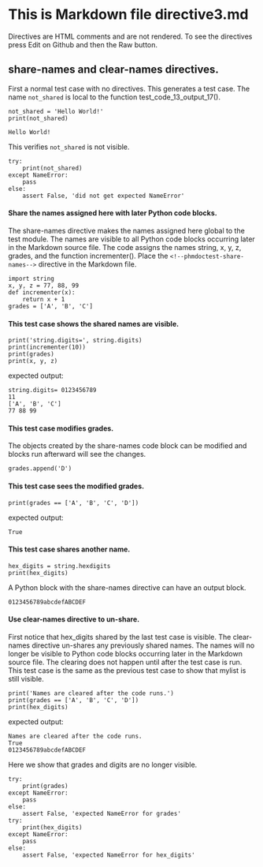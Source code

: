 # This is Markdown file directive3.md

Directives are HTML comments and are not rendered.
To see the directives press Edit on Github and then
the Raw button.

## share-names and clear-names directives.

First a normal test case with no directives.
This generates a test case.  The name `not_shared` is local to
the function test_code_13_output_17().
```py3
not_shared = 'Hello World!'
print(not_shared)
```
```
Hello World!
```

This verifies `not_shared` is not visible.
<!--phmdoctest-label test_not_visible-->
```py3
try:
    print(not_shared)
except NameError:
    pass
else:
    assert False, 'did not get expected NameError'
```

#### Share the names assigned here with later Python code blocks. 
The share-names directive makes the names assigned here
global to the test module.  The names are visible to all Python code blocks
occurring later in the Markdown source file. The code assigns the 
names string, x, y, z, grades, and the function incrementer().
Place the `<!--phmdoctest-share-names-->` directive in the Markdown file.

<!--phmdoctest-label test_directive_share_names-->
<!--phmdoctest-share-names-->
```py3
import string
x, y, z = 77, 88, 99
def incrementer(x):
    return x + 1
grades = ['A', 'B', 'C']
```

#### This test case shows the shared names are visible.
```py3
print('string.digits=', string.digits)
print(incrementer(10))
print(grades)
print(x, y, z)
```
expected output:
```
string.digits= 0123456789
11
['A', 'B', 'C']
77 88 99
```

#### This test case modifies grades.
The objects created by the share-names code block can be modified
and blocks run afterward will see the changes.  
```py3
grades.append('D')
```

#### This test case sees the modified grades.
```py3
print(grades == ['A', 'B', 'C', 'D'])
```
expected output:
```
True
```

#### This test case shares another name.
<!--phmdoctest-share-names-->
```py3
hex_digits = string.hexdigits
print(hex_digits)
```

A Python block with the share-names directive can
have an output block.

```
0123456789abcdefABCDEF
```

#### Use clear-names directive to un-share.

First notice that hex_digits shared by the last test case
is visible.
The clear-names directive un-shares any previously shared names.
The names will no longer be visible to Python code
blocks occurring later in the Markdown source file.
The clearing does not happen until after the test case is run.
This test case is the same as the previous test case to show
that mylist is still visible.
<!--phmdoctest-clear-names-->
```py3
print('Names are cleared after the code runs.')
print(grades == ['A', 'B', 'C', 'D'])
print(hex_digits)
```
expected output:
```
Names are cleared after the code runs.
True
0123456789abcdefABCDEF
```

Here we show that grades and digits are no longer visible.
```py3
try:
    print(grades)
except NameError:
    pass
else:
    assert False, 'expected NameError for grades'
try:
    print(hex_digits)
except NameError:
    pass
else:
    assert False, 'expected NameError for hex_digits'
```
